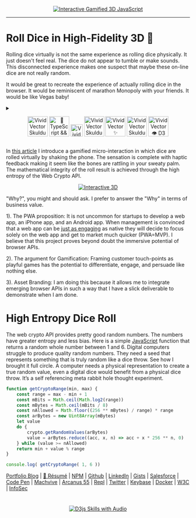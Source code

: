 <p align="center">
  <a target="_blank" href="https://thescottkrause.com/emerging_tech/gameification-threejs-webcrypto-accelerator-blender-gltf/">
  <img src="https://neodigm.github.io/Roll-Dice-in-High-Fidelity-3D/assets/gameification-threejs-webcrypto-accelerator-blender-gltf_tn.webp" title="Interactive Gamified 3D JavaScript">
  </a>
</p>

---
# Roll Dice in High-Fidelity 3D 🎲

Rolling dice virtually is not the same experience as rolling dice physically. It just doesn't feel real. The dice do not appear to tumble or make sounds. This disconnected experience makes one suspect that maybe these on-line dice are not really random.

It would be great to recreate the experience of actually rolling dice in the browser. It would be reminiscent of marathon Monopoly with your friends. It would be like Vegas baby!

<details>
<summary>
<p align="center">
<img src="https://neodigm.github.io/vivid_vector_alphabet/wasm/vv3.svg" width="55" alt="Vivid Vector Skulduggery">
<img src="https://neodigm.github.io/vivid_vector_alphabet/wasm/vvd.svg" width="55" alt="🚀TypeScript && Go">
<img src="https://neodigm.github.io/vivid_vector_alphabet/wasm/vvspace.svg" width="33" alt="Vivid Vector 🌑🌒🌓🌔🌕🌖🌗🌘🌑 ">
<img src="https://neodigm.github.io/vivid_vector_alphabet/wasm/vvd.svg" width="55" alt="Vivid Vector Skulduggery">
<img src="https://neodigm.github.io/vivid_vector_alphabet/wasm/vvi.svg" width="55" alt="Vivid Vector ✨ Cypress && JavaScript && TypeScript && Go 🪐">
<img src="https://neodigm.github.io/vivid_vector_alphabet/wasm/vvc.svg" width="55" alt="Vivid Vector Skulduggery">
<img src="https://neodigm.github.io/vivid_vector_alphabet/wasm/vve.svg" width="55" alt="Vivid Vector 👁️ D3 Parallax Three.js Greensock && WebGL 🍭">
</p>
</summary>
 <p align="center">
<img src="https://neodigm.github.io/vivid_vector_alphabet/wasm/vvt.svg" width="55" alt="🏖️ Inspired Problem Solver 🚀 Visual Storyteller">
<img src="https://neodigm.github.io/vivid_vector_alphabet/wasm/vvh.svg" width="55" alt="Vivid Vector Skulduggery 🚀 TypeScript && Go">
<img src="https://neodigm.github.io/vivid_vector_alphabet/wasm/vvr.svg" width="55" alt="Vivid 👁️ D3 Parallax Three.js Greensock && WebGL 🍭">
<img src="https://neodigm.github.io/vivid_vector_alphabet/wasm/vve.svg" width="55" alt="Vivid Vector 👁️ D3 Parallax Three.js GSAP && WebGL 🍭">
<img src="https://neodigm.github.io/vivid_vector_alphabet/wasm/vve.svg" width="55" alt="🏖️ Inspired Problem Solver 🚀 Visual Storyteller">
<img src="https://neodigm.github.io/vivid_vector_alphabet/wasm/vvperiod.svg" width="22" alt="Vivid Vector Skulduggery">
<img src="https://neodigm.github.io/vivid_vector_alphabet/wasm/vvj.svg" width="55" alt="Vivid Vector Skulduggery">
<img src="https://neodigm.github.io/vivid_vector_alphabet/wasm/vvs.svg" width="55" alt="Vivid Vector 👁️ D3 Parallax Three.js Greensock && WebGL 🍭">
<br>
<img src="https://neodigm.github.io/vivid_vector_alphabet/wasm/vva.svg" width="22" alt="3d dice">
<img src="https://neodigm.github.io/vivid_vector_alphabet/wasm/vvc.svg" width="22" alt="3d dice">
<img src="https://neodigm.github.io/vivid_vector_alphabet/wasm/vvc.svg" width="22" alt="3d dice">
<img src="https://neodigm.github.io/vivid_vector_alphabet/wasm/vve.svg" width="22" alt="3d dice">
<img src="https://neodigm.github.io/vivid_vector_alphabet/wasm/vvl.svg" width="22" alt="3d dice">
<img src="https://neodigm.github.io/vivid_vector_alphabet/wasm/vve.svg" width="22" alt="3d dice">
<img src="https://neodigm.github.io/vivid_vector_alphabet/wasm/vvr.svg" width="22" alt="3d dice">
<img src="https://neodigm.github.io/vivid_vector_alphabet/wasm/vvo.svg" width="22" alt="3d dice">
<img src="https://neodigm.github.io/vivid_vector_alphabet/wasm/vvm.svg" width="22" alt="3d dice">
<img src="https://neodigm.github.io/vivid_vector_alphabet/wasm/vve.svg" width="22" alt="3d dice">
<img src="https://neodigm.github.io/vivid_vector_alphabet/wasm/vvt.svg" width="22" alt="3d dice">
<img src="https://neodigm.github.io/vivid_vector_alphabet/wasm/vve.svg" width="22" alt="3d dice">
<img src="https://neodigm.github.io/vivid_vector_alphabet/wasm/vvr.svg" width="22" alt="3d dice">
<br>
<img src="https://neodigm.github.io/vivid_vector_alphabet/wasm/vvw.svg" width="33" alt="3d dice">
<img src="https://neodigm.github.io/vivid_vector_alphabet/wasm/vve.svg" width="33" alt="3d dice">
<img src="https://neodigm.github.io/vivid_vector_alphabet/wasm/vvb.svg" width="33" alt="3d dice">
<img src="https://neodigm.github.io/vivid_vector_alphabet/wasm/vvspace.svg" width="33" alt="3d dice">
<img src="https://neodigm.github.io/vivid_vector_alphabet/wasm/vvc.svg" width="33" alt="3d dice">
<img src="https://neodigm.github.io/vivid_vector_alphabet/wasm/vvr.svg" width="33" alt="3d dice">
<img src="https://neodigm.github.io/vivid_vector_alphabet/wasm/vvy.svg" width="33" alt="3d dice">
<img src="https://neodigm.github.io/vivid_vector_alphabet/wasm/vvp.svg" width="33" alt="3d dice">
<img src="https://neodigm.github.io/vivid_vector_alphabet/wasm/vvt.svg" width="33" alt="3d dice">
<img src="https://neodigm.github.io/vivid_vector_alphabet/wasm/vvo.svg" width="33" alt="3d dice">
<img src="https://neodigm.github.io/vivid_vector_alphabet/wasm/vvspace.svg" width="33" alt="3d dice">
<img src="https://neodigm.github.io/vivid_vector_alphabet/wasm/vva.svg" width="33" alt="3d dice">
<img src="https://neodigm.github.io/vivid_vector_alphabet/wasm/vvp.svg" width="33" alt="3d dice">
<img src="https://neodigm.github.io/vivid_vector_alphabet/wasm/vvi.svg" width="33" alt="3d dice">
</p>
</details>

In [this article](https://thescottkrause.com/emerging_tech/gameification-threejs-webcrypto-accelerator-blender-gltf/) I introduce a gamified micro-interaction in which dice are rolled virtually by shaking the phone. The sensation is complete with haptic feedback making it seem like the bones are rattling in your sweaty palm. The mathematical integrity of the roll result is achieved through the high entropy of the Web Crypto API.

<p align="center">
  <a target="_blank" href="https://thescottkrause.com/tags/javascript/">
  <img src="https://neodigm.github.io/Roll-Dice-in-High-Fidelity-3D/assets/gameification-threejs-webcrypto-accelerator-blender-gltf_1.webp" title="Interactive 3D">
  </a>
</p>

"Why?", you might and should ask.
I prefer to answer the "Why" in terms of business value.

1). The PWA proposition: It is not uncommon for startups to develop a web app, an iPhone app, and an Android app. When management is convinced that a web app can be [just as engaging](https://developers.google.com/web/updates/capabilities) as native they will decide to focus solely on the web app and get to market much quicker (PWA=MVP). I believe that this project proves beyond doubt the immersive potential of browser APIs.

2). The argument for Gamification: Framing customer touch-points as playful games has the potential to differentiate, engage, and persuade like nothing else.

3). Asset Branding: I am doing this because it allows me to integrate emerging browser APIs in such a way that I have a slick deliverable to demonstrate when I am done.

# High Entropy Dice Roll

The web crypto API provides pretty good random numbers. The numbers have greater entropy and less bias. Here is a simple [JavaScript](https://www.thescottkrause.com/tags/javascript/) function that returns a random whole number between 1 and 6. Digital computers struggle to produce quality random numbers. They need a seed that represents something that is truly random like a dice throw. See how I brought it full circle. A computer needs a physical representation to create a true random value, even a digital dice would benefit from a physical dice throw. It’s a self referencing meta rabbit hole thought experiment.

```javascript
function getCryptoRange(min, max) {
    const range = max - min + 1
    const mBits = Math.ceil(Math.log2(range))
    const mBytes = Math.ceil(mBits / 8)
    const nAllowed = Math.floor((256 ** mBytes) / range) * range
    const arBytes = new Uint8Array(mBytes)
    let value
    do {
        crypto.getRandomValues(arBytes)
        value = arBytes.reduce((acc, x, n) => acc + x * 256 ** n, 0)
    } while (value >= nAllowed)
    return min + value % range
}

console.log( getCryptoRange( 1, 6 ))
```


[Portfolio Blog](https://www.theScottKrause.com) |
[🦄 Résumé](https://www.thescottkrause.com/Arcanus_Scott_C_Krause_2020.pdf) |
[NPM](https://www.npmjs.com/~neodigm) |
[Github](https://github.com/neodigm) |
[LinkedIn](https://www.linkedin.com/in/neodigm55/) |
[Gists](https://gist.github.com/neodigm?direction=asc&sort=created) |
[Salesforce](https://trailblazer.me/id/skrause) |
[Code Pen](https://codepen.io/neodigm24) |
[Machvive](https://machvive.com/) |
[Arcanus 55](https://www.arcanus55.com/) |
[Repl](https://repl.it/@neodigm) |
[Twitter](https://twitter.com/neodigm24) |
[Keybase](https://keybase.io/neodigm) |
[Docker](https://hub.docker.com/u/neodigm) |
[W3C](https://www.w3.org/users/123844) |
[InfoSec](https://arcanus55.medium.com/offline-vs-cloud-password-managers-51b1fbebe301)
#

<p align="center">
  <a target="_blank" href="https://thescottkrause.com/d3_datavis_skills.html">
  <img src="https://repository-images.githubusercontent.com/178555357/2b6ad880-7aa0-11ea-8dde-63e70187e3e9" title="D3js Skills with Audio">
  </a>
</p>
